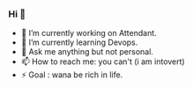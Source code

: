 ### Hi 👋

- 🔭 I’m currently working on Attendant.
- 🌱 I’m currently learning Devops.
- 💬 Ask me anything but not personal.
- 📫 How to reach me: you can't (i am intovert)
- ⚡ Goal : wana be rich in life.

<!--
**Dk-09/Dk-09** is a ✨ _special_ ✨ repository because its `README.md` (this file) appears on your GitHub profile.

Here are some ideas to get you started:

- 🔭 I’m currently working on Attendant.
- 🌱 I’m currently learning Devops.
- 💬 Ask me anything but not personal.
- 📫 How to reach me: you can't (i am intovert)
- ⚡ Goal : wana be rich in life.
-->
